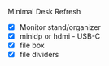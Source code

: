 Minimal Desk Refresh
- [x] Monitor stand/organizer
- [x] minidp or hdmi - USB-C
- [x] file box
- [x] file dividers
